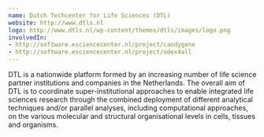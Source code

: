 ```yaml
---
name: Dutch Techcenter for Life Sciences (DTL)
website: http://www.dtls.nl
logo: http://www.dtls.nl/wp-content/themes/dtls/images/logo.png
involvedIn:
- http://software.esciencecenter.nl/project/candygene
- http://software.esciencecenter.nl/project/odex4all
---
```

DTL is a nationwide platform formed by an increasing number of life science partner institutions and companies in the Netherlands. The overall aim of DTL is to coordinate super-institutional approaches to enable integrated life sciences research through the combined deployment of different analytical techniques and/or parallel analyses, including computational approaches, on the various molecular and structural organisational levels in cells, tissues and organisms.
